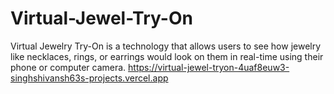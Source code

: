 # Virtual-Jewel-Try-On
Virtual Jewelry Try-On is a technology that allows users to see how jewelry like necklaces, rings, or earrings would look on them in real-time using their phone or computer camera. 
https://virtual-jewel-tryon-4uaf8euw3-singhshivansh63s-projects.vercel.app

